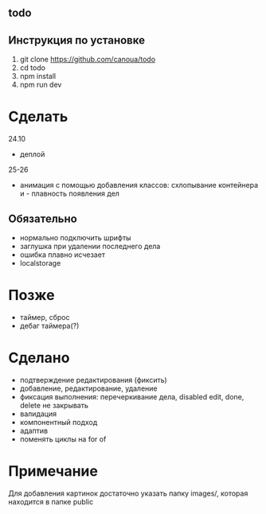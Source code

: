 ## todo

## Инструкция по установке

1. git clone https://github.com/canoua/todo
2. cd todo
3. npm install
4. npm run dev

# Сделать

24.10

- деплой

25-26

- анимация с помощью добавления классов: схлопывание контейнера и - плавность появления дел

## Обязательно

- нормально подключить шрифты
- заглушка при удалении последнего дела
- ошибка плавно исчезает
- localstorage

# Позже

- таймер, сброс
- дебаг таймера(?)

# Сделано

- подтверждение редактирования (фиксить)
- добавление, редактирование, удаление
- фиксация выполнения: перечеркивание дела, disabled edit, done, delete не закрывать
- валидация
- компонентный подход
- адаптив
- поменять циклы на for of

# Примечание

Для добавления картинок достаточно указать папку images/, которая находится в папке public
